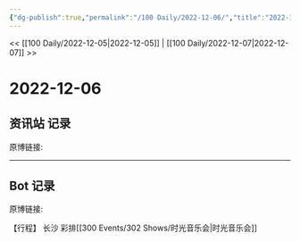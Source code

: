 ```yaml
---
{"dg-publish":true,"permalink":"/100 Daily/2022-12-06/","title":"2022-12-06","created":"2023-01-09T16:33:57.000+08:00","updated":"2023-04-11T14:46:32.000+08:00"}
---
```



<< [[100 Daily/2022-12-05\|2022-12-05]] | [[100 Daily/2022-12-07\|2022-12-07]] >>

# 2022-12-06

## 资讯站 记录

原博链接:

---
## Bot 记录

原博链接:

【行程】
长沙 彩排[[300 Events/302 Shows/时光音乐会\|时光音乐会]]
